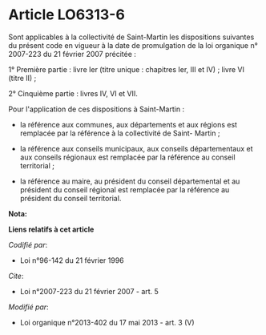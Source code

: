 # Article LO6313-6

Sont applicables à la collectivité de Saint-Martin les dispositions suivantes du présent code en vigueur à la date de
promulgation de la loi organique n° 2007-223 du 21 février 2007 précitée : 

1° Première partie : livre Ier (titre unique : chapitres Ier, III et IV) ; livre VI (titre II) ; 

2° Cinquième partie : livres IV, VI et VII. 

Pour l'application de ces dispositions à Saint-Martin :

- la référence aux communes, aux départements et aux régions est remplacée par la référence à la collectivité de Saint-
Martin ;

- la référence aux conseils municipaux, aux conseils départementaux et aux conseils régionaux est remplacée par la référence
au conseil territorial ;

- la référence au maire, au président du conseil départemental et au président du conseil régional est remplacée par la
référence au président du conseil territorial.

**Nota:**



**Liens relatifs à cet article**

_Codifié par_:

  - Loi n°96-142 du 21 février 1996

_Cite_:

  - Loi n°2007-223 du 21 février 2007 - art. 5

_Modifié par_:

  - Loi organique n°2013-402 du 17 mai 2013 - art. 3 (V)
